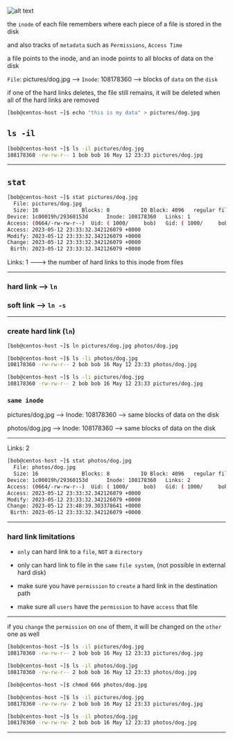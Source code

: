 
![alt text](https://i.sstatic.net/Et9HC.gif)


the `inode` of each file remembers where each piece of a file is stored in the disk

and also tracks of `metadata` such as `Permissions`, `Access Time`

a file points to the inode, and an inode points to all blocks of data on the disk

`File`: pictures/dog.jpg      -->       `Inode`: 108178360      -->       blocks of `data` on the `disk`


if one of the hard links deletes, the file still remains, it will be deleted when all of the hard links are removed


```bash
[bob@centos-host ~]$ echo "this is my data" > pictures/dog.jpg
```
## `ls -il`

```bash
[bob@centos-host ~]$ ls -il pictures/dog.jpg 
108178360 -rw-rw-r-- 1 bob bob 16 May 12 23:33 pictures/dog.jpg
```

________________________________________________________________________________________________

## `stat`

```bash
[bob@centos-host ~]$ stat pictures/dog.jpg 
  File: pictures/dog.jpg
  Size: 16              Blocks: 8          IO Block: 4096   regular file
Device: 1c00019h/29360153d      Inode: 108178360   Links: 1
Access: (0664/-rw-rw-r--)  Uid: ( 1000/     bob)   Gid: ( 1000/     bob)
Access: 2023-05-12 23:33:32.342126079 +0000
Modify: 2023-05-12 23:33:32.342126079 +0000
Change: 2023-05-12 23:33:32.342126079 +0000
 Birth: 2023-05-12 23:33:32.342126079 +0000
```

Links: 1      --->      the number of hard links to this inode from files 


________________________________________________________________________________________________


### hard link --> `ln`

### soft link --> `ln -s`

________________________________________________________________________________________________


### create hard link  (`ln`)

```bash
[bob@centos-host ~]$ ln pictures/dog.jpg photos/dog.jpg

[bob@centos-host ~]$ ls -li photos/dog.jpg
108178360 -rw-rw-r-- 2 bob bob 16 May 12 23:33 photos/dog.jpg

[bob@centos-host ~]$ ls -li pictures/dog.jpg 
108178360 -rw-rw-r-- 2 bob bob 16 May 12 23:33 pictures/dog.jpg
```


### `same inode`


 pictures/dog.jpg      -->       Inode: 108178360      -->       same blocks of data on the disk
                   
 photos/dog.jpg        -->       Inode: 108178360      -->       same blocks of data on the disk


________________________________________________________________________________________________


Links: 2

```bash
[bob@centos-host ~]$ stat photos/dog.jpg 
  File: photos/dog.jpg
  Size: 16              Blocks: 8          IO Block: 4096   regular file
Device: 1c00019h/29360153d      Inode: 108178360   Links: 2
Access: (0664/-rw-rw-r--)  Uid: ( 1000/     bob)   Gid: ( 1000/     bob)
Access: 2023-05-12 23:33:32.342126079 +0000
Modify: 2023-05-12 23:33:32.342126079 +0000
Change: 2023-05-12 23:48:39.303378641 +0000
 Birth: 2023-05-12 23:33:32.342126079 +0000
```

________________________________________________________________________________________________


### hard link limitations


- `only` can hard link to a `file`, `NOT` a `directory`

- only can hard link to file in the `same` `file system`, (not possible in external hard disk)

- make sure you have `permission` to `create` a hard link in the destination path

- make sure all `users` have the `permission` to have `access` that file



________________________________________________________________________________________________


if you `change` the `permission` on `one` of them, it will be changed on the `other` one as well

```bash
[bob@centos-host ~]$ ls -il pictures/dog.jpg 
108178360 -rw-rw-r-- 2 bob bob 16 May 12 23:33 pictures/dog.jpg

[bob@centos-host ~]$ ls -il photos/dog.jpg 
108178360 -rw-rw-r-- 2 bob bob 16 May 12 23:33 photos/dog.jpg

[bob@centos-host ~]$ chmod 666 photos/dog.jpg

[bob@centos-host ~]$ ls -il pictures/dog.jpg 
108178360 -rw-rw-rw- 2 bob bob 16 May 12 23:33 pictures/dog.jpg

[bob@centos-host ~]$ ls -il photos/dog.jpg 
108178360 -rw-rw-rw- 2 bob bob 16 May 12 23:33 photos/dog.jpg
```

________________________________________________________________________________________________
